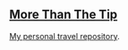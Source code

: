 ## [More Than The Tip](https://github.com/dylanegan/travel)

[My personal travel repository](https://github.com/dylanegan/travel).
